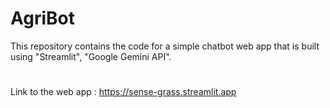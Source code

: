 # AgriBot

This repository contains the code for a simple chatbot web app that is built using "Streamlit", "Google Gemini API".
#
Link to the web app : https://sense-grass.streamlit.app
